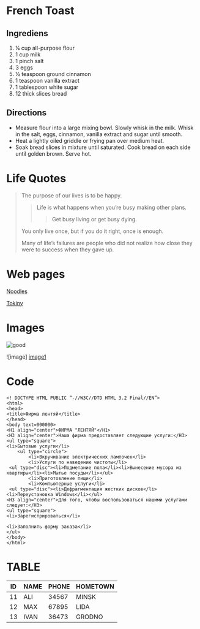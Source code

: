 
# French Toast

## Ingrediens

1. ¼ cup all-purpose flour
2. 1 cup milk
3. 1 pinch salt
4. 3 eggs
5. ½ teaspoon ground cinnamon
6. 1 teaspoon vanilla extract
7. 1 tablespoon white sugar
8. 12 thick slices bread

## Directions

* Measure flour into a large mixing bowl. Slowly whisk in the milk. Whisk in the salt, eggs, cinnamon, vanilla extract and sugar until smooth.
* Heat a lightly oiled griddle or frying pan over medium heat.
* Soak bread slices in mixture until saturated. Cook bread on each side until golden brown. Serve hot.

# Life Quotes

> The purpose of our lives is to be happy.
>> Life is what happens when you’re busy making other plans.
>>> Get busy living or get busy dying.
>
> You only live once, but if you do it right, once is enough.
>
> Many of life’s failures are people who did not realize how close they were to success when they gave up.

# Web pages

[Noodles](https://noodles.by/r/noodles)

[Tokiny](https://tokiny.by/?utm_source=google&utm_medium=cpc&utm_campaign=tokiny&utm_content=tokiny&utm_term=%2Btokiny&roistat_referrer=&roistat_pos=&roistat=google14_g_109824465093_469021139229_%2Btokiny&gclid=CjwKCAjw_L6LBhBbEiwA4c46ug0u49umh5wD7y4nnBcU0T2AaXew4o7m2hRIJzC_V-aXqyLuUhxEzhoCmYMQAvD_BwE)

# Images

![good](//https://i.pinimg.com/originals/e4/f7/5a/e4f75a8e8682efc092039611e6333603.gif)

![image] [image1]

[image1]: //https://www.google.by/url?sa=i&url=http%3A%2F%2Fjoyreactor.cc%2Fpost%2F4675926&psig=AOvVaw3T1jke7ZbVCuUGzym3Fplw&ust=1634819317450000&source=images&cd=vfe&ved=0CAsQjRxqFwoTCJDSh9j-2PMCFQAAAAAdAAAAABAO

# Code

```
<! DOCTYPE HTML PUBLIC “-//W3C//DTD HTML 3.2 Final//EN”>
<html>
<head>
<title>Фирма лентяй</title>
</head>
<body text=000000>
<H1 align="center">ФИРМА "ЛЕНТЯЙ"</H1>
<H3 align="center">Наша фирма предоставляет следующие услуги:</H3>
<ul type="square">
<li>Бытовые услуги</li>
    <ul type="circle">
        <li>Вкручивание электрических лампочек</li>
        <li>Услуги по наведению чистоты</li>
 <ul type="disc"><li>Подметание пола</li><li>Вынесение мусора из квартиры</li><li>Мытье посуды</li></ul>
        <li>Приготовление пищи</li>
        <li>Компьютерные услуги</li>
 <ul type="disc"><li>Дефрагментация жестких дисков</li><li>Переустановка Windows</li></ul> 
<H3 align="center">Для того, чтобы воспользоваться нашими услугами следует:</H3>
<ul type="square">
<li>Зарегистрироваться</li>

<li>Заполнить форму заказа</li>
</ul>
</body>
</html>
```

# TABLE

| ID | NAME | PHONE | HOMETOWN |
|----|------|-------|----------|
| 11 | ALI  | 34567 |  MINSK   |
| 12 | MAX  | 67895 |  LIDA    |
| 13 | IVAN | 36473 |  GRODNO  |
